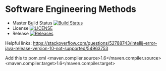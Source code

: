 # Software Engineering Methods
- Master Build Status [![Build Status](https://travis-ci.com/ttothuk/sem.svg?branch=master)](https://travis-ci.com/ttothuk/sem)
- License [![LICENSE](https://img.shields.io/github/license/ttothuk/sem.svg?style=flat-square)](https://github.com/ttothuk/sem/blob/master/LICENSE)
- Release [![Releases](https://img.shields.io/github/release/ttothuk/sem/all.svg?style=flat-square)](https://github.com/ttothuk/sem/releases)

Helpful links:
https://stackoverflow.com/questions/52788743/intellij-error-java-release-version-10-not-supported/54963753

Add this to pom.xml
<properties>
    <maven.compiler.source>1.6</maven.compiler.source>
    <maven.compiler.target>1.6</maven.compiler.target>
</properties>